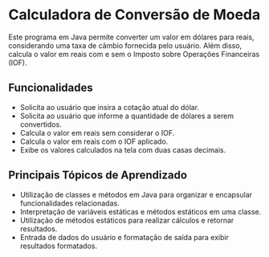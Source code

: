 # Calculadora de Conversão de Moeda

Este programa em Java permite converter um valor em dólares para reais, considerando uma taxa de câmbio fornecida pelo usuário.
Além disso, calcula o valor em reais com e sem o Imposto sobre Operações Financeiras (IOF).

## Funcionalidades

- Solicita ao usuário que insira a cotação atual do dólar.
- Solicita ao usuário que informe a quantidade de dólares a serem convertidos.
- Calcula o valor em reais sem considerar o IOF.
- Calcula o valor em reais com o IOF aplicado.
- Exibe os valores calculados na tela com duas casas decimais.

## Principais Tópicos de Aprendizado

- Utilização de classes e métodos em Java para organizar e encapsular funcionalidades relacionadas.
- Interpretação de variáveis estáticas e métodos estáticos em uma classe.
- Utilização de métodos estáticos para realizar cálculos e retornar resultados.
- Entrada de dados do usuário e formatação de saída para exibir resultados formatados.


